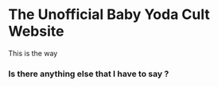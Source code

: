 # The Unofficial Baby Yoda Cult Website
This is the way

### Is there anything else that I have to say ?
